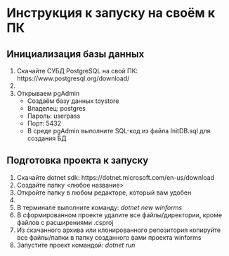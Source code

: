 # Инструкция к запуску на своём к ПК

## Инициализация базы данных
<ol>
    <li>Скачайте СУБД PostgreSQL на свой ПК: https://www.postgresql.org/download/<li>
    <li>Открываем pgAdmin
        <ul>
            <li>Создаём базу данных toystore</li>
            <li>Владелец: postgres</li>
            <li>Пароль: userpass</li>
            <li>Порт: 5432</li>
            <li>В среде pgAdmin выполните SQL-код из файла InitDB.sql для создания БД</li>
        </ul>
    </li>
</ol>

## Подготовка проекта к запуску
<ol>
    <li>Скачайте dotnet sdk: https://dotnet.microsoft.com/en-us/download</li>
    <li>Создайте папку <любое название></li>
    <li>Откройте папку в любом редакторе, который вам удобен<li>
    <li>В терминале выполните команду: <i>dotnet new winforms</i></li>
    <li>В сформированном проекте удалите все файлы/директории, кроме файлов с расширениями .csproj</li>
    <li>Из скачанного архива или клонированного репозитория копируйте все файлы/папки в папку созданного вами проекта winforms</li>
    <li>Запустите проект командой: <i>dotnet run</i></li>
</ol>